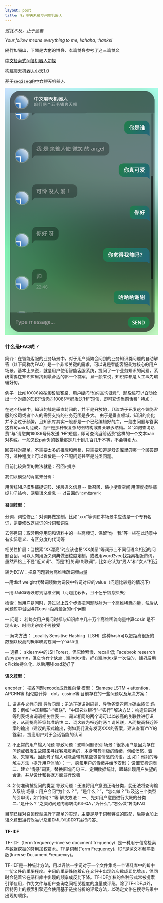 ```yaml
---
layout: post
title: 8」聊天系统与问答机器人
---
```


*过犹不及，止于至善*

*Your follow means everything to me, hahaha, thanks!*

隔行如隔山，下面是大佬的博客，本篇博客参考了这三篇博文

[中文检索式问答机器人初探](https://zhuanlan.zhihu.com/p/61513395)

[构建聊天机器人小天1.0](https://blog.csdn.net/qq_38150441/article/details/97271677)

[基于seq2seq的中文聊天机器人](https://blog.csdn.net/daniellibin/article/details/102758726)

![](/images/chatbot1.png)

### 什么是FAQ呢？

简介：在智能客服的业务场景中，对于用户频繁会问到的业务知识类问题的自动解答（以下简称为FAQ）是一个非常关键的需求，可以说是智能客服最为核心的用户场景，基本上来说，就是用户使用智能客服系统，提问了一个业务知识的问题，系统需要在知识库里找到最合适的那一个答案，且一般来说，知识库都是人工事先编辑好的。

例子：比如10086的在线智能客服，用户提问“如何查询话费”，那系统可以自动给出一个对应的知识“请您向10086号码发送‘HF’短信，即可查询当前话费”
特点：

在这个场景中，知识的域是垂直封闭的，并不是开放的，只取决于开发这个智能客服的公司或者个人的需要支持的业务范围是多大。
由于是垂直领域，知识的变化并不会过于频繁，且知识库其实一般都是一个已经编辑好的库，一般由问题与答案这样的pair对组成，而不是那种很复杂的图结构或者关联表结构。如“如何查询话费”与“请您向10086号码发送 ‘HF’短信，即可查询当前话费”这样的一个文本pair对构成。一般来说pair对的数量都是几十到几百几千不等，不会特别大。

回答相对简单，不需要太多的推理和解析，只需要知道是知识库里的哪一个回答即可，某种程度上可以看做是一个匹配问题甚至是分类问题。

目前比较典型的做法就是：召回+排序

我们从模型的角度来分析：

用传统NLP模型捕捉词形、浅层语义信息 -- 做召回，缩小搜索空间
用深度模型捕捉句子结构、深层语义信息 -- 对召回的item做rank

#### 召回模型：

分词、词性修正：对词典做定制，比如“xxx”等词在本场景中应该是一个专有名词，需要修改这些词的分词和词性

去停用词：取常用停用词和语料中的一些高频词、保留“你、我”等一些在此场景中有实际意义、有区分度的代词等

相关性扩展：当搜索“XX漂亮”时应该也把“XX美丽”等词形上不同但语义相近的问题召回，可以人肉用近义词典做细粒度定制，或者用word2vec找距离相近的词，虽然严格上不是“近义词”、而是“相关词\关联词”，比如它认为“男人”和“女人”相近

转为BOW：把原问题转为高维稀疏词频向量

--用tfidf weight代替词频做为词袋中各词对应的value（问题比较短的情况下）

--用lsa\lda等映射到低维空间（问题比较长，且不在乎信息损失）

检索：当用户提问时，通过以上五个步骤把问题映射为一个高维稀疏向量，然后从问题库中召回与其cosin距离最近的n个问题

-- 问题： 若每次用户提问时都与知识库中几十万个高维稀疏向量中算cosin 是不现实的、时间复杂度不可接受

-- 解决方法： Locality Sensitive Hashing（LSH）这种hash可以把距离很近的数据以较高的概率映射成同一个hash值

-- 选择：
sklearn中的LSHForest，但它检索慢、recall 低;
Facebook research的pysparnn，但它也有个缺点：建index慢，好在建index是一次性的、建好后用cPickle持久化，以后用时load就好了

#### 语义模型：

encoder： 把各问题encode成低维向量
模型： Siamese LSTM + attention，APCNN等
相似度计算：dot，cosine等
目前存在的一些问题以及解决方案：

1. 词语多义性问题
导致问题：无法正确识别问题，导致答案召回准确率降低
场景：例如“中国银联”=“银联”，“中国农业银行”=“农行”
解决方法：构造词语对等列表或者词语相关性表
一、词义相同的两个词可以以较高的关联性进行识别，从而提高答案的准确性
二、词义较为相近的两个词关联，从而提高相近答案的输出（建议的形式输出，例如我们没有发现XXX的答案，建议查看YYY的答案），提高用户对于会话智能的认可

2. 不正常的用户输入问题
导致问题：影响问题识别
场景：很多用户是因为存在问题或者发生故障来寻找客服服务的，本身带有消极的情绪，例如愤怒、着急、失望等。因此句子输入可能会带有某些包含情感的词语，比 如：他妈的等
解决方法（提升用户体验）： 一、感知用户的情绪并给予安慰； 设置安慰词表
二、建立“情感”词表，替换原询问句
三、定期数据统计，跟踪出现用户失望的会话，并从设计和数据方面进行改善

3. 如何准确捕捉问的类型
导致问题：无法将用户意图正确分类，就无法将查询输入系统
场景：用户会问“为什么？”，“是什么？”，“怎么做？”以及这三个类型的引申词，如“如何？”等
解决方法：
一、先对用户意图进行大概的分类
二、”是什么？“之类的问题考虑转向KB-QA，”为什么“，”怎么做“转向FAQ

目前已经对召回模型进行了简单的实现，主要是基于词频特征的匹配，后期会加上语义模型进行改进以及用EMLO和BERT进行问答。

#### TF-IDF
TF-IDF（term frequency–inverse document frequency）是一种用于信息检索与数据挖掘的常用加权技术。TF是词频(Term Frequency)，IDF是逆文本频率指数(Inverse Document Frequency)。

TF-IDF是一种统计方法，用以评估一字词对于一个文件集或一个语料库中的其中一份文件的重要程度。字词的重要性随着它在文件中出现的次数成正比增加，但同时会随着它在语料库中出现的频率成反比下降。TF-IDF加权的各种形式常被搜索引擎应用，作为文件与用户查询之间相关程度的度量或评级。除了TF-IDF以外，因特网上的搜索引擎还会使用基于链接分析的评级方法，以确定文件在搜寻结果中出现的顺序。

